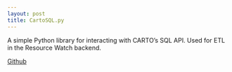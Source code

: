 ```yaml
---
layout: post
title: CartoSQL.py
---
```


A simple Python library for interacting with CARTO’s SQL API. Used for ETL in the Resource Watch backend.
    
[Github](https://github.com/fgassert/cartosql.py)
